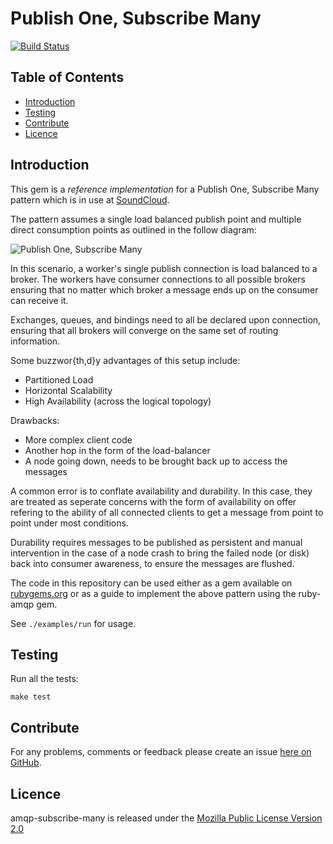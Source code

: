 Publish One, Subscribe Many
===========

[![Build Status](https://secure.travis-ci.org/brendanhay/amqp-subscribe-many.png)](http://travis-ci.org/brendanhay/amqp-subscribe-many)


Table of Contents
-----------------

* [Introduction](#introduction)
* [Testing](#test)
* [Contribute](#contribute)
* [Licence](#licence)


<a name="introduction" />

Introduction
------------

This gem is a _reference implementation_ for a Publish One, Subscribe Many pattern which is in use at [SoundCloud](http://soundcloud.com).

The pattern assumes a single load balanced publish point and multiple direct consumption points as outlined in the follow diagram:

![Publish One, Subscribe Many](https://raw.github.com/brendanhay/amqp-subscribe-many/master/img/amqp-subscribe-many.png)

In this scenario, a worker's single publish connection is load balanced to a broker. The workers have consumer connections to all possible brokers ensuring
that no matter which broker a message ends up on the consumer can receive it.

Exchanges, queues, and bindings need to all be declared upon connection, ensuring that all brokers will converge on the same set of routing information.

Some buzzwor{th,d}y advantages of this setup include:

* Partitioned Load
* Horizontal Scalability
* High Availability (across the logical topology)

Drawbacks:

* More complex client code
* Another hop in the form of the load-balancer
* A node going down, needs to be brought back up to access the messages

A common error is to conflate availability and durability. In this case, they are treated as seperate concerns with the form of availability on offer refering to the ability of all connected clients to get a message from point to point under most conditions.

Durability requires messages to be published as persistent and manual intervention in the case of a node crash to bring the failed node (or disk) back into consumer awareness, to ensure the messages are flushed.

The code in this repository can be used either as a gem available on [rubygems.org](rubygems.org/gems/amqp-subscribe-many) or as a guide to implement the above pattern using the ruby-amqp gem.

See `./examples/run` for usage.


<a name="test" />

Testing
-------

Run all the tests:

```shell
make test
```


<a name="contribute" />

Contribute
----------

For any problems, comments or feedback please create an issue [here on GitHub](github.com/brendanhay/amqp-subscribe-many/issues).


<a name="licence" />

Licence
-------

amqp-subscribe-many is released under the [Mozilla Public License Version 2.0](http://www.mozilla.org/MPL/)